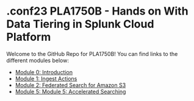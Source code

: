 # .conf23 PLA1750B - Hands on With Data Tiering in Splunk Cloud Platform

Welcome to the GitHub Repo for PLA1750B!  You can find links to the different modules below:

- [Module 0: Introduction](https://github.com/preeves-splunk/pla1750b/blob/v1/modules/module_0/Module%200%20Introduction.md)
- [Module 1: Ingest Actions](https://github.com/preeves-splunk/pla1750b/blob/v1/modules/module_0/Module%201%20Ingest%20Actionsn.md)
- [Module 2: Federated Search for Amazon S3](https://github.com/preeves-splunk/pla1750b/blob/v1/modules/module_0/Module%202%20FS-S3.md)
- [Module 5: Module 5: Accelerated Searching](https://github.com/preeves-splunk/pla1750b/blob/v1/modules/module_0/Module%205%20Accelerated%20Searching.md)
